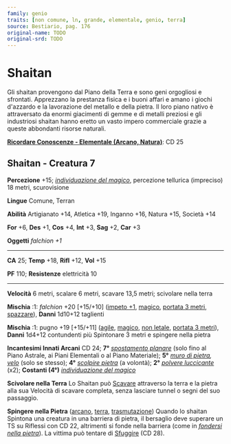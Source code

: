 ```yaml
---
family: genio
traits: [non comune, ln, grande, elementale, genio, terra]
source: Bestiario, pag. 176
original-name: TODO
original-srd: TODO
---
```


# Shaitan

Gli shaitan provengono dal Piano della Terra e sono geni orgogliosi e sfrontati.
Apprezzano la prestanza fisica e i buoni affari e amano i giochi d'azzardo e la
lavorazione del metallo e della pietra. Il loro piano nativo è attraversato da
enormi giacimenti di gemme e di metalli preziosi e gli industriosi shaitan hanno
eretto un vasto impero commerciale grazie a queste abbondanti risorse naturali.

**[Ricordare Conoscenze - Elementale (Arcano, Natura)](/azioni/abilita/ricordare-conoscenze)**:
CD 25

## Shaitan - Creatura 7

**Percezione** +15;
_[individuazione del magico](/incantesimi/individuazione-del-magico)_,
percezione tellurica (impreciso) 18 metri, scurovisione

**Lingue** Comune, Terran

**Abilità** Artigianato +14, Atletica +19, Inganno +16, Natura +15, Società +14

**For** +6, **Des** +1, **Cos** +4, **Int** +3, **Sag** +2, **Car** +3

**Oggetti** _falchion +1_

---

**CA** 25; **Temp** +18, **Rifl** +12, **Vol** +15

**PF** 110; **Resistenze** elettricità 10

---

**Velocità** 6 metri, scalare 6 metri, scavare 13,5 metri; scivolare nella terra

**Mischia** :1: _falchion_ +20 \[+15/+10] ([impeto +1](/tratti/impeto),
[magico](/tratti/magico), [portata 3 metri](/tratti/portata),
[spazzare](/tratti/spazzare)), **Danni** 1d10+12 taglienti

**Mischia** :1: pugno +19 \[+15/+11] ([agile](/tratti/agile),
[magico](/tratti/magico), [non letale](/tratti/non-letale),
[portata 3 metri](/tratti/portata)), **Danni** 1d4+12 contundenti più Spintonare
3 metri e spingere nella pietra

**Incantesimi Innati Arcani** CD 24; **7°**
_[spostamento planare](/incantesimi/spostamento-planare)_ (solo fino al Piano
Astrale, ai Piani Elementali o al Piano Materiale); **5°**
_[muro di pietra](/incantesimi/muro-di-pietra), [velo](/incantesimi/velo)_ (solo
se stesso); **4°** _[scolpire pietra](/incantesimi/scolpire-pietra)_ (a
volontà); **2°** _[polvere luccicante](/incantesimi/polvere-luccicante)_ (x2);
**Costanti (4°)**
_[individuazione del magico](/incantesimi/individuazione-del-magico)_

**Scivolare nella Terra** Lo Shaitan può [Scavare](/azioni/base/scavare)
attraverso la terra e la pietra alla sua Velocità di scavare completa, senza
lasciare tunnel o segni del suo passaggio.

**Spingere nella Pietra** ([arcano](/tratti/arcano), [terra](/tratti/terra),
[trasmutazione](/tratti/trasmutazione)) Quando lo shaitan Spintona una creatura
in una barriera di pietra, il bersaglio deve superare un TS su Riflessi con CD
22, altrimenti si fonde nella barriera (come in
_[fondersi nella pietra](/incantesimi/fondersi-nella-pietra)_). La vittima può
tentare di [Sfuggire](/azioni/base/sfuggire) (CD 28).
